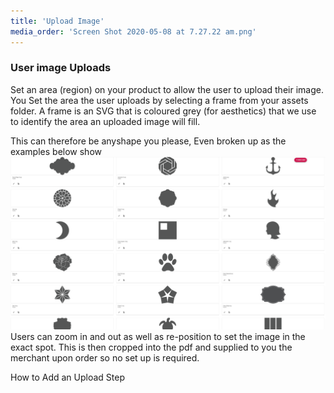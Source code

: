 ```yaml
---
title: 'Upload Image'
media_order: 'Screen Shot 2020-05-08 at 7.27.22 am.png'
---
```


### User image Uploads  
Set an area (region) on your product to allow the user to upload their image. You Set the area the user uploads by selecting a frame from your assets folder. A frame is an SVG that is coloured grey (for aesthetics) that we use to identify the area an uploaded image will fill.   

This can therefore be anyshape you please, Even broken up as the examples below show
![](Screen%20Shot%202020-05-08%20at%207.27.22%20am.png)
Users can zoom in and out as well as re-position to set the image in the exact spot. 
This is then cropped into the pdf and supplied to you the merchant upon order so no set up is required. 

How to Add an Upload Step
